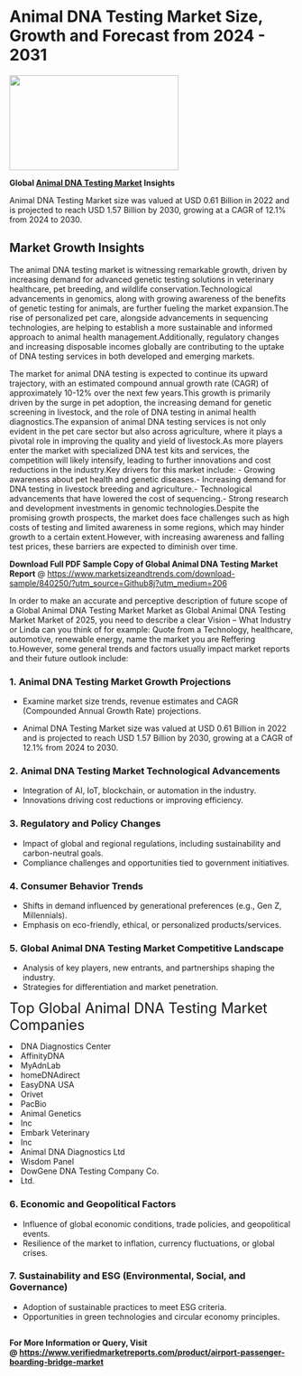 <H1>Animal DNA Testing Market Size, Growth and Forecast from 2024 - 2031</H1><img class="aligncenter size-medium wp-image-584254" src="https://thirdeyenews.in/wp-content/uploads/2024/09/Global-Market-Research-300x168.jpeg" alt="" width="300" height="168" /><p><strong>Global&nbsp;<a href="https://www.marketsizeandtrends.com/download-sample/840250/?utm_source=Github8j?utm_medium=206">Animal DNA Testing Market</a> Insights</strong></p><p>Animal DNA Testing Market size was valued at USD 0.61 Billion in 2022 and is projected to reach USD 1.57 Billion by 2030, growing at a CAGR of 12.1% from 2024 to 2030.</p><p><h2>Market Growth Insights</h2> <p>The animal DNA testing market is witnessing remarkable growth, driven by increasing demand for advanced genetic testing solutions in veterinary healthcare, pet breeding, and wildlife conservation.Technological advancements in genomics, along with growing awareness of the benefits of genetic testing for animals, are further fueling the market expansion.The rise of personalized pet care, alongside advancements in sequencing technologies, are helping to establish a more sustainable and informed approach to animal health management.Additionally, regulatory changes and increasing disposable incomes globally are contributing to the uptake of DNA testing services in both developed and emerging markets.</p> <p>The market for animal DNA testing is expected to continue its upward trajectory, with an estimated compound annual growth rate (CAGR) of approximately 10-12% over the next few years.This growth is primarily driven by the surge in pet adoption, the increasing demand for genetic screening in livestock, and the role of DNA testing in animal health diagnostics.The expansion of animal DNA testing services is not only evident in the pet care sector but also across agriculture, where it plays a pivotal role in improving the quality and yield of livestock.As more players enter the market with specialized DNA test kits and services, the competition will likely intensify, leading to further innovations and cost reductions in the industry.Key drivers for this market include: - Growing awareness about pet health and genetic diseases.- Increasing demand for DNA testing in livestock breeding and agriculture.- Technological advancements that have lowered the cost of sequencing.- Strong research and development investments in genomic technologies.Despite the promising growth prospects, the market does face challenges such as high costs of testing and limited awareness in some regions, which may hinder growth to a certain extent.However, with increasing awareness and falling test prices, these barriers are expected to diminish over time.<p><span class=""><strong>Download Full PDF Sample Copy of Global Animal DNA Testing Market Report</strong> @ <a href="https://www.marketsizeandtrends.com/download-sample/840250/?utm_source=Github8j?utm_medium=206" target="_blank">https://www.marketsizeandtrends.com/download-sample/840250/?utm_source=Github8j?utm_medium=206</a></span></p><p>In order to make an accurate and perceptive description of future scope of a Global&nbsp;Animal DNA Testing Market Market as Global&nbsp;Animal DNA Testing Market Market of 2025, you need to describe a clear Vision &ndash; What Industry or Linda can you think of for example: Quote from a Technology, healthcare, automotive, renewable energy, name the market you are Reffering to.However, some general trends and factors usually impact market reports and their future outlook include:</p><h3>1.&nbsp;<strong>Animal DNA Testing Market Growth Projections</strong></h3><ul><li>Examine market size trends, revenue estimates and CAGR (Compounded Annual Growth Rate) projections.</li><li><p>Animal DNA Testing Market size was valued at USD 0.61 Billion in 2022 and is projected to reach USD 1.57 Billion by 2030, growing at a CAGR of 12.1% from 2024 to 2030.</p></li></ul><h3>2.&nbsp;<strong>Animal DNA Testing Market Technological Advancements</strong></h3><ul><li>Integration of AI, IoT, blockchain, or automation in the industry.</li><li>Innovations driving cost reductions or improving efficiency.</li></ul><h3>3.&nbsp;<strong>Regulatory and Policy Changes</strong></h3><ul><li>Impact of global and regional regulations, including sustainability and carbon-neutral goals.</li><li>Compliance challenges and opportunities tied to government initiatives.</li></ul><h3>4.&nbsp;<strong>Consumer Behavior Trends</strong></h3><ul><li>Shifts in demand influenced by generational preferences (e.g., Gen Z, Millennials).</li><li>Emphasis on eco-friendly, ethical, or personalized products/services.</li></ul><h3>5.&nbsp;<strong>Global Animal DNA Testing Market Competitive Landscape</strong></h3><ul><li>Analysis of key players, new entrants, and partnerships shaping the industry.</li><li>Strategies for differentiation and market penetration.</li></ul><p data-pm-slice="1 1 []"><span style="color: inherit; font-family: inherit; font-size: 25px;">Top Global Animal DNA Testing Market Companies</span></p><div class="" data-test-id=""><p><li>DNA Diagnostics Center</li><li> AffinityDNA</li><li> MyAdnLab</li><li> homeDNAdirect</li><li> EasyDNA USA</li><li> Orivet</li><li> PacBio</li><li> Animal Genetics</li><li> Inc</li><li> Embark Veterinary</li><li> Inc</li><li> Animal DNA Diagnostics Ltd</li><li> Wisdom Panel</li><li> DowGene DNA Testing Company Co.</li><li> Ltd.</li></p></div><h3>6.&nbsp;<strong>Economic and Geopolitical Factors</strong></h3><ul><li>Influence of global economic conditions, trade policies, and geopolitical events.</li><li>Resilience of the market to inflation, currency fluctuations, or global crises.</li></ul><h3>7.&nbsp;<strong>Sustainability and ESG (Environmental, Social, and Governance)</strong></h3><ul><li>Adoption of sustainable practices to meet ESG criteria.</li><li>Opportunities in green technologies and circular economy principles.</li></ul><h2><strong style="font-size: 14px;">For More Information or Query, Visit @&nbsp;</strong><a style="background-color: #ffffff; font-size: 14px;" href="https://www.marketsizeandtrends.com/report/animal-dna-testing-market/" target="_blank">https://www.verifiedmarketreports.com/product/airport-passenger-boarding-bridge-market</a></h2>